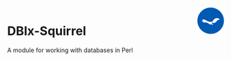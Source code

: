 <img src="./ekorn.png?raw=true" width="64" height="64" align="right">

# DBIx-Squirrel

A module for working with databases in Perl
